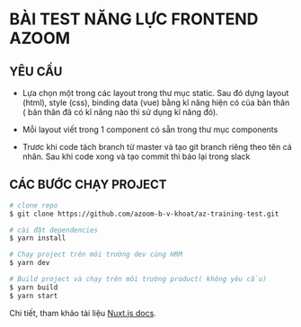 # BÀI TEST NĂNG LỰC FRONTEND AZOOM

## YÊU CẦU
- Lựa chọn một trong các layout trong thư mục static. Sau đó dựng layout (html), style (css), binding data (vue) bằng kĩ năng hiện có của bản thân ( bản thân đã có kĩ năng nào thì sử dụng kĩ năng đó).

- Mỗi layout viết trong 1 component có sẵn trong thư mục components

- Trươc khi code tách branch từ master và tạo git branch riêng theo tên cá nhân. Sau khi code xong và tạo commit thì báo lại trong slack
## CÁC BƯỚC CHẠY PROJECT

```bash
# clone repo
$ git clone https://github.com/azoom-b-v-khoat/az-training-test.git

# cài đặt dependencies
$ yarn install

# Chạy project trên môi trường dev cùng HRM
$ yarn dev

# Build project và chạy trên môi trường product( không yêu cầu)
$ yarn build
$ yarn start

```

Chi tiết, tham khảo tài liệu [Nuxt.js docs](https://nuxtjs.org).
